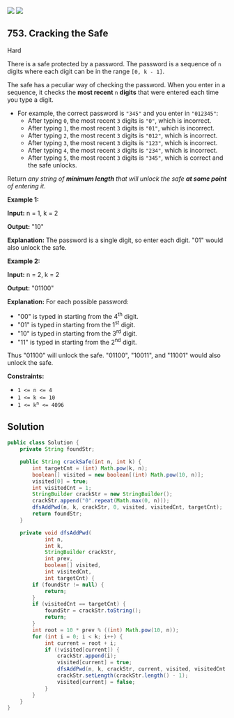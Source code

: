 [![](https://img.shields.io/github/stars/javadev/LeetCode-in-Java?label=Stars&style=flat-square)](https://github.com/javadev/LeetCode-in-Java)
[![](https://img.shields.io/github/forks/javadev/LeetCode-in-Java?label=Fork%20me%20on%20GitHub%20&style=flat-square)](https://github.com/javadev/LeetCode-in-Java/fork)

## 753\. Cracking the Safe

Hard

There is a safe protected by a password. The password is a sequence of `n` digits where each digit can be in the range `[0, k - 1]`.

The safe has a peculiar way of checking the password. When you enter in a sequence, it checks the **most recent** `n` **digits** that were entered each time you type a digit.

*   For example, the correct password is `"345"` and you enter in `"012345"`:
    *   After typing `0`, the most recent `3` digits is `"0"`, which is incorrect.
    *   After typing `1`, the most recent `3` digits is `"01"`, which is incorrect.
    *   After typing `2`, the most recent `3` digits is `"012"`, which is incorrect.
    *   After typing `3`, the most recent `3` digits is `"123"`, which is incorrect.
    *   After typing `4`, the most recent `3` digits is `"234"`, which is incorrect.
    *   After typing `5`, the most recent `3` digits is `"345"`, which is correct and the safe unlocks.

Return _any string of **minimum length** that will unlock the safe **at some point** of entering it_.

**Example 1:**

**Input:** n = 1, k = 2

**Output:** "10"

**Explanation:** The password is a single digit, so enter each digit. "01" would also unlock the safe.

**Example 2:**

**Input:** n = 2, k = 2

**Output:** "01100"

**Explanation:** For each possible password: 
- "00" is typed in starting from the 4<sup>th</sup> digit. 
- "01" is typed in starting from the 1<sup>st</sup> digit. 
- "10" is typed in starting from the 3<sup>rd</sup> digit. 
- "11" is typed in starting from the 2<sup>nd</sup> digit. 
  
Thus "01100" will unlock the safe. "01100", "10011", and "11001" would also unlock the safe.

**Constraints:**

*   `1 <= n <= 4`
*   `1 <= k <= 10`
*   <code>1 <= k<sup>n</sup> <= 4096</code>

## Solution

```java
public class Solution {
    private String foundStr;

    public String crackSafe(int n, int k) {
        int targetCnt = (int) Math.pow(k, n);
        boolean[] visited = new boolean[(int) Math.pow(10, n)];
        visited[0] = true;
        int visitedCnt = 1;
        StringBuilder crackStr = new StringBuilder();
        crackStr.append("0".repeat(Math.max(0, n)));
        dfsAddPwd(n, k, crackStr, 0, visited, visitedCnt, targetCnt);
        return foundStr;
    }

    private void dfsAddPwd(
            int n,
            int k,
            StringBuilder crackStr,
            int prev,
            boolean[] visited,
            int visitedCnt,
            int targetCnt) {
        if (foundStr != null) {
            return;
        }
        if (visitedCnt == targetCnt) {
            foundStr = crackStr.toString();
            return;
        }
        int root = 10 * prev % ((int) Math.pow(10, n));
        for (int i = 0; i < k; i++) {
            int current = root + i;
            if (!visited[current]) {
                crackStr.append(i);
                visited[current] = true;
                dfsAddPwd(n, k, crackStr, current, visited, visitedCnt + 1, targetCnt);
                crackStr.setLength(crackStr.length() - 1);
                visited[current] = false;
            }
        }
    }
}
```
